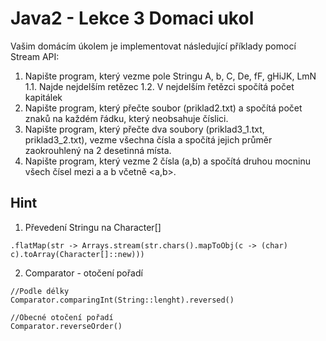 # Java2 - Lekce 3 Domaci ukol

Vašim domácím úkolem je implementovat následující příklady pomocí Stream API:

1. Napište program, který vezme pole Stringu A, b, C, De, fF, gHiJK, LmN 
1.1. Najde nejdelším retězec
1.2. V nejdelším řetězci spočítá počet kapitálek
2. Napište program, který přečte soubor (priklad2.txt) a spočítá počet znaků na každém řádku, který neobsahuje číslici.
3. Napište program, který přečte dva soubory (priklad3_1.txt, priklad3_2.txt), vezme všechna čísla a spočítá jejich průměr zaokrouhlený na 2 desetinná místa.
4. Napište program, který vezme 2 čísla (a,b) a spočítá druhou mocninu všech čísel mezi a a b včetně <a,b>.

## Hint

1. Převedení Stringu na Character[]
```
.flatMap(str -> Arrays.stream(str.chars().mapToObj(c -> (char) c).toArray(Character[]::new)))
```

2. Comparator - otočení pořadí
```
//Podle délky 
Comparator.comparingInt(String::lenght).reversed()

//Obecné otočení pořadí
Comparator.reverseOrder()
```
